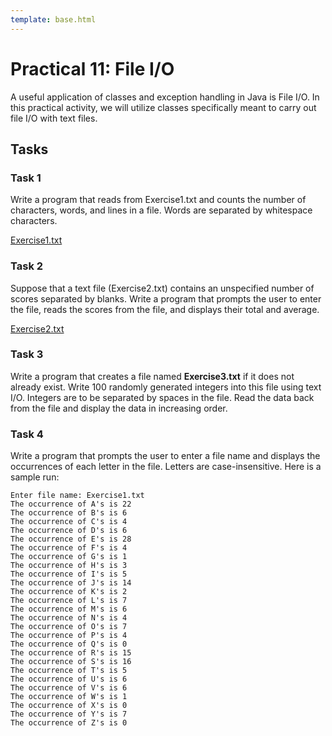 ```yaml
---
template: base.html
---
```


# Practical 11: File I/O

A useful application of classes and exception handling in Java is File I/O.
In this practical activity, we will utilize classes specifically meant to carry out file I/O with text files.

## Tasks

### Task 1

Write a program that reads from Exercise1.txt and counts the number of characters, words, and lines in a file.
Words are separated by whitespace characters.

[Exercise1.txt](./props/Exercise1.txt)

### Task 2

Suppose that a text file (Exercise2.txt) contains an unspecified number of scores separated by blanks.
Write a program that prompts the user to enter the file, reads the scores from the file, and displays their total and average.

[Exercise2.txt](./props/Exercise2.txt)

### Task 3

Write a program that creates a file named **Exercise3.txt** if it does not already exist.
Write 100 randomly generated integers into this file using text I/O.
Integers are to be separated by spaces in the file.
Read the data back from the file and display the data in increasing order.

### Task 4

Write a program that prompts the user to enter a file name and displays the occurrences of each letter in the file.
Letters are case-insensitive.
Here is a sample run:

    Enter file name: Exercise1.txt
    The occurrence of A's is 22
    The occurrence of B's is 6
    The occurrence of C's is 4
    The occurrence of D's is 6
    The occurrence of E's is 28
    The occurrence of F's is 4
    The occurrence of G's is 1
    The occurrence of H's is 3
    The occurrence of I's is 5
    The occurrence of J's is 14
    The occurrence of K's is 2
    The occurrence of L's is 7
    The occurrence of M's is 6
    The occurrence of N's is 4
    The occurrence of O's is 7
    The occurrence of P's is 4
    The occurrence of Q's is 0
    The occurrence of R's is 15
    The occurrence of S's is 16
    The occurrence of T's is 5
    The occurrence of U's is 6
    The occurrence of V's is 6
    The occurrence of W's is 1
    The occurrence of X's is 0
    The occurrence of Y's is 7
    The occurrence of Z's is 0
